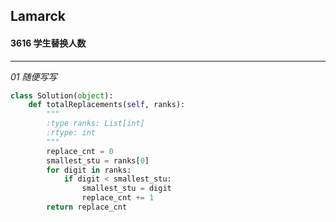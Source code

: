 ## Lamarck &nbsp; &nbsp; &nbsp;
#### 3616  学生替换人数
---


*01  随便写写*
```python
class Solution(object):
    def totalReplacements(self, ranks):
        """
        :type ranks: List[int]
        :rtype: int
        """
        replace_cnt = 0
        smallest_stu = ranks[0]
        for digit in ranks:
            if digit < smallest_stu:
                smallest_stu = digit
                replace_cnt += 1
        return replace_cnt
```

